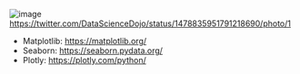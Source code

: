 ![image](https://user-images.githubusercontent.com/69342162/148326104-6dae45e8-0be2-461c-b581-cd7bb8901de0.png)
https://twitter.com/DataScienceDojo/status/1478835951791218690/photo/1

- Matplotlib: https://matplotlib.org/
- Seaborn: https://seaborn.pydata.org/
- Plotly: https://plotly.com/python/
